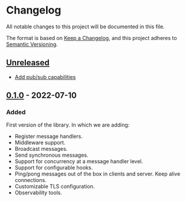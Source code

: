 # Changelog

All notable changes to this project will be documented in this file.

The format is based on [Keep a Changelog](https://keepachangelog.com/en/1.0.0/),
and this project adheres to [Semantic Versioning](https://semver.org/spec/v2.0.0.html).

## [Unreleased]

* [Add pub/sub capabilities](https://github.com/eloylp/goomerang/issues/3)

## [0.1.0] - 2022-07-10

### Added

First version of the library. In which we are adding:

* Register message handlers.
* Middleware support.
* Broadcast messages.
* Send synchronous messages.
* Support for concurrency at a message handler level.
* Support for configurable hooks.
* Ping/pong messages out of the box in clients and server. Keep alive
  connections.
* Customizable TLS configuration.
* Observability tools.

[Unreleased]: https://github.com/eloylp/goomerang/compare/v0.1.0...HEAD
[0.1.0]: https://github.com/eloylp/goomerang/compare/v0.1.0...HEAD
